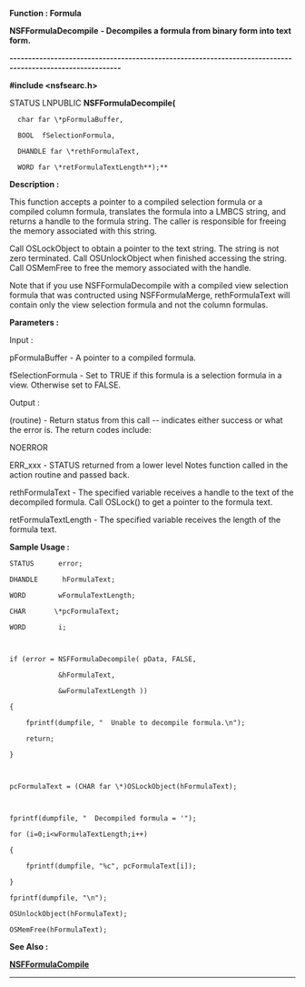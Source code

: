 




<!--
 /\* Font Definitions \*/
 @font-face
 {font-family:Courier;
 panose-1:2 7 4 9 2 2 5 2 4 4;}
@font-face
 {font-family:"Tms Rmn";
 panose-1:2 2 6 3 4 5 5 2 3 4;}
@font-face
 {font-family:Helv;
 panose-1:2 11 6 4 2 2 2 3 2 4;}
@font-face
 {font-family:"Cambria Math";
 panose-1:2 4 5 3 5 4 6 3 2 4;}
 /\* Style Definitions \*/
 p.MsoNormal, li.MsoNormal, div.MsoNormal
 {margin-top:0cm;
 margin-right:0cm;
 margin-bottom:8.0pt;
 margin-left:0cm;
 line-height:107%;
 font-size:11.0pt;
 font-family:"Calibri",sans-serif;}
.MsoChpDefault
 {font-size:11.0pt;}
.MsoPapDefault
 {margin-bottom:8.0pt;
 line-height:107%;}
 /\* Page Definitions \*/
 @page WordSection1
 {size:612.0pt 792.0pt;
 margin:72.0pt 72.0pt 72.0pt 72.0pt;}
div.WordSection1
 {page:WordSection1;}
-->




 


**Function : Formula**



**NSFFormulaDecompile** **-
Decompiles a formula from binary form into text form.**


**----------------------------------------------------------------------------------------------------------**



**#include <nsfsearc.h>**



STATUS
LNPUBLIC **NSFFormulaDecompile(**  

      char far \*pFormulaBuffer,  

      BOOL  fSelectionFormula,  

      DHANDLE far \*rethFormulaText,  

      WORD far \*retFormulaTextLength**);**



**Description :**



This
function accepts a pointer to a compiled selection formula or a compiled column
formula, translates the formula into a LMBCS string, and returns a handle to
the formula string.  The caller is responsible for freeing the memory
associated with this string.  

  

Call OSLockObject to obtain a pointer to the text string.  The string is not
zero terminated.  Call OSUnlockObject when finished accessing the string.  Call
OSMemFree to free the memory associated with the handle.


 


Note that if
you use NSFFormulaDecompile with a compiled view selection formula that was
contructed using NSFFormulaMerge, rethFormulaText will contain only the view
selection formula and not the column formulas.


 


**Parameters :**



Input :  

pFormulaBuffer  -  A pointer to a compiled formula.  

  

fSelectionFormula  -  Set to TRUE if this formula is a selection formula in a
view.  Otherwise set to FALSE.  

  




Output :  

(routine)  -  Return status from this call -- indicates either success or what
the error is. The return codes include:  

  

NOERROR  

ERR\_xxx - STATUS returned from a lower level Notes function called in the
action routine and passed back.  

  

  

rethFormulaText  -  The specified variable receives a handle to the text of the
decompiled formula.  Call OSLock() to get a pointer to the formula text.  

  

retFormulaTextLength  -  The specified variable receives the length of the
formula text.  

  




 **Sample Usage :**


    STATUS      error;  

    DHANDLE      hFormulaText;  

    WORD        wFormulaTextLength;  

    CHAR       \*pcFormulaText;  

    WORD        i;  

  

    if (error = NSFFormulaDecompile( pData, FALSE,   

                &hFormulaText,   

                &wFormulaTextLength ))  

    {  

        fprintf(dumpfile, "  Unable to decompile formula.\n");  

        return;  

    }  

  

    pcFormulaText = (CHAR far \*)OSLockObject(hFormulaText);  

  

    fprintf(dumpfile, "  Decompiled formula = '");  

    for (i=0;i<wFormulaTextLength;i++)   

    {  

        fprintf(dumpfile, "%c", pcFormulaText[i]);  

    }  

    fprintf(dumpfile, "\n");  

    OSUnlockObject(hFormulaText);  

    OSMemFree(hFormulaText);  

  




 **See Also :**


**[NSFFormulaCompile](NSFFormulaCompile.md)**



----------------------------------------------------------------------------------------------------------


 





